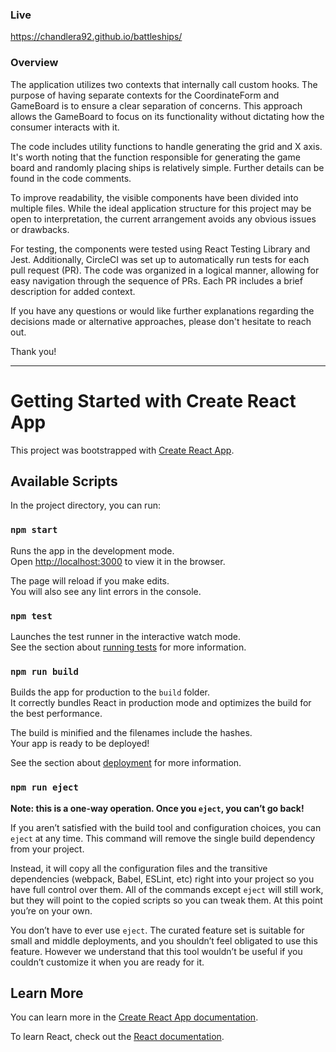 ### Live

https://chandlera92.github.io/battleships/

### Overview
The application utilizes two contexts that internally call custom hooks. The purpose of having separate contexts for the CoordinateForm and GameBoard is to ensure a clear separation of concerns. This approach allows the GameBoard to focus on its functionality without dictating how the consumer interacts with it.

The code includes utility functions to handle generating the grid and X axis. It's worth noting that the function responsible for generating the game board and randomly placing ships is relatively simple. Further details can be found in the code comments.

To improve readability, the visible components have been divided into multiple files. While the ideal application structure for this project may be open to interpretation, the current arrangement avoids any obvious issues or drawbacks.

For testing, the components were tested using React Testing Library and Jest. Additionally, CircleCI was set up to automatically run tests for each pull request (PR). The code was organized in a logical manner, allowing for easy navigation through the sequence of PRs. Each PR includes a brief description for added context.

If you have any questions or would like further explanations regarding the decisions made or alternative approaches, please don't hesitate to reach out.

Thank you!

___________

# Getting Started with Create React App

This project was bootstrapped with [Create React App](https://github.com/facebook/create-react-app).

## Available Scripts

In the project directory, you can run:

### `npm start`

Runs the app in the development mode.\
Open [http://localhost:3000](http://localhost:3000) to view it in the browser.

The page will reload if you make edits.\
You will also see any lint errors in the console.

### `npm test`

Launches the test runner in the interactive watch mode.\
See the section about [running tests](https://facebook.github.io/create-react-app/docs/running-tests) for more information.

### `npm run build`

Builds the app for production to the `build` folder.\
It correctly bundles React in production mode and optimizes the build for the best performance.

The build is minified and the filenames include the hashes.\
Your app is ready to be deployed!

See the section about [deployment](https://facebook.github.io/create-react-app/docs/deployment) for more information.

### `npm run eject`

**Note: this is a one-way operation. Once you `eject`, you can’t go back!**

If you aren’t satisfied with the build tool and configuration choices, you can `eject` at any time. This command will remove the single build dependency from your project.

Instead, it will copy all the configuration files and the transitive dependencies (webpack, Babel, ESLint, etc) right into your project so you have full control over them. All of the commands except `eject` will still work, but they will point to the copied scripts so you can tweak them. At this point you’re on your own.

You don’t have to ever use `eject`. The curated feature set is suitable for small and middle deployments, and you shouldn’t feel obligated to use this feature. However we understand that this tool wouldn’t be useful if you couldn’t customize it when you are ready for it.

## Learn More

You can learn more in the [Create React App documentation](https://facebook.github.io/create-react-app/docs/getting-started).

To learn React, check out the [React documentation](https://reactjs.org/).

